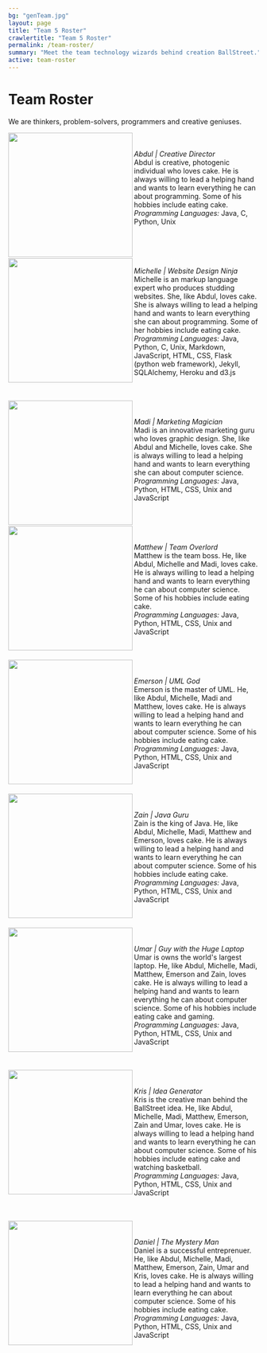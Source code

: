 ```yaml
---
bg: "genTeam.jpg"
layout: page
title: "Team 5 Roster"
crawlertitle: "Team 5 Roster"
permalink: /team-roster/
summary: "Meet the team technology wizards behind creation BallStreet."
active: team-roster
---
```

# Team Roster
We are thinkers, problem-solvers, programmers and creative geniuses. <br>

 <img src= "/CS2212-Team5/assets/images/profile.png" width = "250px"  align = "left"/><br>
 <br><i>Abdul | Creative Director</i><br>
 Abdul is creative, photogenic individual who loves cake. He is always willing to lead a helping hand and wants to learn everything he can about programming. Some of his hobbies include eating cake.<br>
<i>Programming Languages:</i> Java, C, Python, Unix<br><br>
 
 
<br><br>
<img src= "/CS2212-Team5/assets/images/profileMichelle.png" width = "250px"  align = "left"/>
<br><i>Michelle | Website Design Ninja</i><br>
Michelle is an markup language expert who produces studding websites. She, like Abdul, loves cake. She is always willing to lead a helping hand and wants to learn everything she can about programming. Some of her hobbies include eating cake.<br>
<i>Programming Languages:</i> Java, Python, C, Unix, Markdown, JavaScript, HTML, CSS, Flask (python web framework), Jekyll, SQLAlchemy, Heroku and d3.js


<br><br>
<img src= "/CS2212-Team5/assets/images/profileMadi.png" width = "250px"  align = "left"/>
<br><br><i>Madi | Marketing Magician</i><br>
Madi is an innovative marketing guru who loves graphic design. She, like Abdul and Michelle, loves cake. She is always willing to lead a helping hand and wants to learn everything she can about computer science. <br>
<i>Programming Languages: </i>Java, Python, HTML, CSS, Unix and JavaScript


<br><br>
<img src= "/CS2212-Team5/assets/images/tempProfile.png" width = "250px"  align = "left"/>
<br><br><i>Matthew | Team Overlord</i><br>
Matthew is the team boss. He, like Abdul, Michelle and Madi, loves cake. He is always willing to lead a helping hand and wants to learn everything he can about computer science. Some of his hobbies include eating cake. <br>
<i>Programming Languages: </i>Java, Python, HTML, CSS, Unix and JavaScript


<br><br>
<img src= "/CS2212-Team5/assets/images/tempProfile.png" width = "250px"  align = "left"/>
<br><br><i>Emerson | UML God </i><br>
Emerson is the master of UML. He, like Abdul, Michelle, Madi and Matthew, loves cake. He is always willing to lead a helping hand and wants to learn everything he can about computer science. Some of his hobbies include eating cake. <br>
<i>Programming Languages: </i>Java, Python, HTML, CSS, Unix and JavaScript

<br><br>
<img src= "/CS2212-Team5/assets/images/tempProfile.png" width = "250px"  align = "left"/>
<br><br><i>Zain | Java Guru </i><br>
Zain is the king of Java. He, like Abdul, Michelle, Madi, Matthew and Emerson, loves cake. He is always willing to lead a helping hand and wants to learn everything he can about computer science. Some of his hobbies include eating cake. <br>
<i>Programming Languages: </i>Java, Python, HTML, CSS, Unix and JavaScript


<br><br>
<img src= "/CS2212-Team5/assets/images/tempProfile.png" width = "250px"  align = "left"/>
<br><br><i>Umar | Guy with the Huge Laptop</i><br>
Umar is owns the world's largest laptop. He, like Abdul, Michelle, Madi, Matthew, Emerson and Zain, loves cake. He is always willing to lead a helping hand and wants to learn everything he can about computer science. Some of his hobbies include eating cake and gaming. <br>
<i>Programming Languages: </i>Java, Python, HTML, CSS, Unix and JavaScript


<br><br>
<img src= "/CS2212-Team5/assets/images/tempProfile.png" width = "250px"  align = "left"/>
<br><br><i>Kris | Idea Generator</i><br>
Kris is the creative man behind the BallStreet idea. He, like Abdul, Michelle, Madi, Matthew, Emerson, Zain and Umar, loves cake. He is always willing to lead a helping hand and wants to learn everything he can about computer science. Some of his hobbies include eating cake and watching basketball. <br>
<i>Programming Languages: </i>Java, Python, HTML, CSS, Unix and JavaScript

<br><br>
<img src= "/CS2212-Team5/assets/images/tempProfile.png" width = "250px"  align = "left"/>
<br><br><i>Daniel | The Mystery Man</i><br>
Daniel is a successful entreprenuer. He, like Abdul, Michelle, Madi, Matthew, Emerson, Zain, Umar and Kris, loves cake. He is always willing to lead a helping hand and wants to learn everything he can about computer science. Some of his hobbies include eating cake. <br>
<i>Programming Languages: </i>Java, Python, HTML, CSS, Unix and JavaScript
